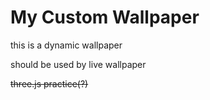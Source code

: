 # My Custom Wallpaper

this is a dynamic wallpaper

should be used by live wallpaper

 ~~three.js practice(?)~~

